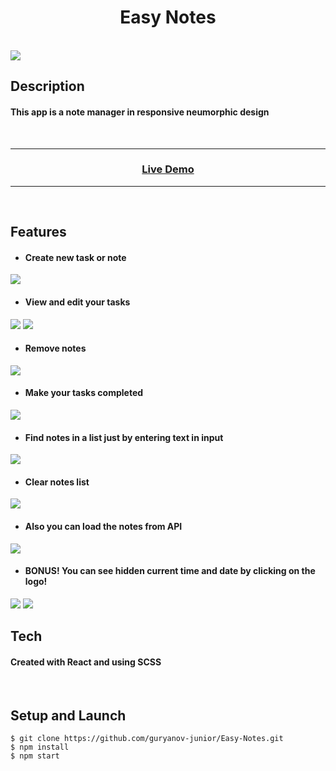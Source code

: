 <h1 align="center">Easy Notes</h1>

</br>

<img src="./readme_assets/main.png">

</br>

## Description

#### This app is a note manager in responsive neumorphic design

</br>

---

### <p align="center"><a  href="https://nifty-bhabha-2553a0.netlify.app/">Live Demo</a></p>

---

</br>

## Features

- #### Create new task or note

<img src="./readme_assets/1.png">

- #### View and edit your tasks

<img src="./readme_assets/2.png">

<img src="./readme_assets/3.png">

- #### Remove notes

<img src="./readme_assets/4.png">

- #### Make your tasks completed

<img src="./readme_assets/5.png">

- #### Find notes in a list just by entering text in input

<img src="./readme_assets/6.png">

- #### Clear notes list

<img src="./readme_assets/7.png">

- #### Also you can load the notes from API

<img src="./readme_assets/8.png">

- #### BONUS! You can see hidden current time and date by clicking on the logo!

<img src="./readme_assets/9.png">

<img src="./readme_assets/10.png">

</br>

## Tech

#### Created with **React** and using **SCSS**

</br>

## Setup and Launch

```
$ git clone https://github.com/guryanov-junior/Easy-Notes.git
$ npm install
$ npm start
```

</br>
